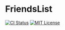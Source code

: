 # FriendsList

[![CI Status](https://github.com/ciffelia/FriendsList/workflows/CI/badge.svg?branch=master)](https://github.com/ciffelia/FriendsList/actions?query=workflow%3ACI+branch%3Amaster)
[![MIT License](https://img.shields.io/badge/license-MIT-brightgreen.svg?style=flat)](LICENSE)
